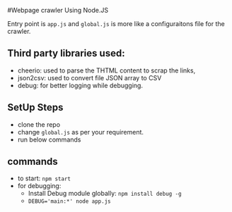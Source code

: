 #Webpage crawler Using Node.JS

Entry point is `app.js` and `global.js` is more like a configuraitons file for the crawler.

## Third party libraries used:
 - cheerio: used to parse the THTML content to scrap the links,
 - json2csv: used to convert file JSON array to CSV
 - debug: for better logging while debugging.

## SetUp Steps
 - clone the repo
 - change `global.js` as per your requirement.
 - run below commands

## commands
 - to start: `npm start` 
 - for debugging:
    * Install Debug module globally: `npm install debug -g`
    * `DEBUG='main:*' node app.js`